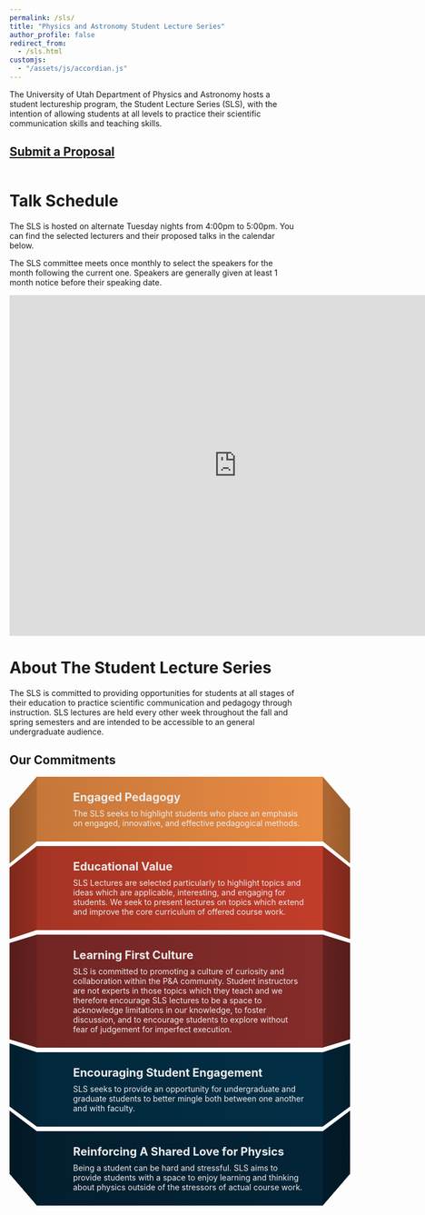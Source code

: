 ```yaml
---
permalink: /sls/
title: "Physics and Astronomy Student Lecture Series"
author_profile: false
redirect_from: 
  - /sls.html
customjs:
  - "/assets/js/accordian.js"
---
```


<style>
@import url('https://pro.fontawesome.com/releases/v6.0.0-beta1/css/all.css');
@import url('https://fonts.googleapis.com/css2?family=Roboto:wght@400;700&display=swap');

ul{
  width: min(100%, 60rem);
  overflow: hidden;
  margin-inline: auto;
  padding-inline: clamp(1rem, 5vw, 4rem);
  list-style: none;
  perspective: 1000px;
  display: grid;
  row-gap: 0.5rem;
}
ul li.card{
  position: relative;
  padding-block: 1.5rem;
  padding-inline: 2rem;
  background-color: var(--bg-color);
  background-image: linear-gradient(to right, rgb(0 0 0 / .15), transparent);
  transform-style: preserve-3d;
  color: var(--color);
  
  display: grid;
  grid-template: 'icon' 'title' 'content';
  row-gap: 0.5rem;
  column-gap: 2rem;
}
ul li.card::before, ul li.card::after {
  --side-rotate: 60deg;
  content: "";
  position: absolute;
  top: 0;
  height: 100%;
  width: 100%;
  transform-origin: calc(50% - (50% * var(--ry))) 50%  ;
  transform: rotateY(calc(var(--side-rotate) * var(--ry)));
  background-color: inherit;
  background-image: linear-gradient(calc(90deg * var(--ry)), rgb(0 0 0 / .25), rgb(0 0 0 / .5));  
}
ul li.card::before {--ry: -1; right: 100% }
ul li.card::after {--ry: 1; left: 100% }

ul li.card .icon {
  grid-area: icon;
  display: grid;
  place-items: center;
}
ul li.card .icon i {
  font-size: 2rem;
}
ul li.card .title{
  grid-area: title;
  font-size: 1.25rem;
  font-weight: 700;
  text-align: center;
}
ul li.card .content{
  grid-area: content;
}

@media (min-width: 30rem){
  ul li.card {
    grid-template: 'icon title' 'icon content';
    text-align: left;
  }
  ul li.card .title { text-align: left }
}
</style>

<div class="row">
  <div class="column">The University of Utah Department of Physics and Astronomy hosts a student lectureship program, the Student Lecture Series (SLS), 
with the intention of allowing students at all levels to practice their
scientific communication skills and teaching skills.
</div>
  <div class="column">
    <h2><u>Submit a Proposal</u></h2>
</div>
</div>

# Talk Schedule

The SLS is hosted on alternate Tuesday nights from 4:00pm to 5:00pm. You can find the selected lecturers and their proposed
talks in the calendar below.

The SLS committee meets once monthly to select the speakers for the month following the current one. Speakers are generally given at least 1 month notice before their speaking date.

<iframe src="https://calendar.google.com/calendar/embed?src=c_5bcefeecf034030f62660e05b25be644fdc40f5cd003453944074dc9c8e2f689%40group.calendar.google.com&ctz=America%2FDenver" style="border: 0" width="800" height="600" frameborder="0" scrolling="no"></iframe>


# About The Student Lecture Series

The SLS is committed to providing opportunities for students at all stages of their education to practice scientific communication and pedagogy
through instruction. SLS lectures are held every other week throughout the fall and spring semesters and are intended to be accessible 
to an general undergraduate audience. 

## Our Commitments
<ul>
  <li class="card" style="--color:#ececec; --bg-color:#E98B43">
    <div class="icon"><i class="fa-solid fa-house"></i></div>
    <div class="title">Engaged Pedagogy</div>
    <div class="content">The SLS seeks to highlight students who place an emphasis on engaged, innovative, and effective pedagogical methods.</div>
  </li>
  <li class="card" style="--color:#ececec; --bg-color:#C23D2A">
    <div class="icon"><i class="fa-solid fa-gear"></i></div>
    <div class="title">Educational Value</div>
    <div class="content">SLS Lectures are selected particularly to highlight topics and ideas which are applicable, interesting, and engaging for students. We seek to present
lectures on topics which extend and improve the core curriculum of offered course work.</div>
  </li>
  <li class="card" style="--color:#ececec; --bg-color:#842C2A">
    <div class="icon"><i class="fa-solid fa-magnifying-glass"></i></div>
    <div class="title">Learning First Culture</div>
    <div class="content">SLS is committed to promoting a culture of curiosity and collaboration within the P&A community. Student instructors are not experts in
    those topics which they teach and we therefore encourage SLS lectures to be a space to acknowledge limitations in our knowledge, to foster discussion, and
    to encourage students to explore without fear of judgement for imperfect execution.
</div>
  </li>
  <li class="card" style="--color:#ececec; --bg-color:#022F46">
    <div class="icon"><i class="fa-solid fa-chart-column"></i></div>
    <div class="title">Encouraging Student Engagement</div>
    <div class="content">SLS seeks to provide an opportunity for undergraduate and graduate students to better mingle both between one another and with faculty.</div>
  </li>
  <li class="card" style="--color:#ececec; --bg-color:#032437">
    <div class="icon"><i class="fa-solid fa-circle-star"></i></div>
    <div class="title">Reinforcing A Shared Love for Physics</div>
    <div class="content">Being a student can be hard and stressful. SLS aims to provide students with a space to enjoy learning and thinking about physics outside of the
stressors of actual course work.</div>
  </li>
</ul>
<br>
<br>

